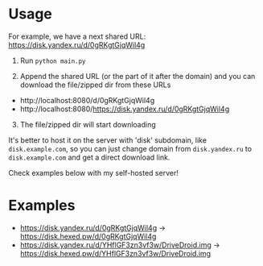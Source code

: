 # Usage

For example, we have a next shared URL: https://disk.yandex.ru/d/0gRKgtGjqWil4g

1. Run `python main.py`

2. Append the shared URL (or the part of it after the domain) and you can download the file/zipped dir from these URLs

- http://localhost:8080/d/0gRKgtGjqWil4g
- http://localhost:8080/https://disk.yandex.ru/d/0gRKgtGjqWil4g

3. The file/zipped dir will start downloading

It's better to host it on the server with 'disk' subdomain, like `disk.example.com`, so you can just change domain from `disk.yandex.ru` to `disk.example.com` and get a direct download link.

Check examples below with my self-hosted server!

# Examples

- https://disk.yandex.ru/d/0gRKgtGjqWil4g → https://disk.hexed.pw/d/0gRKgtGjqWil4g
- https://disk.yandex.ru/d/YHflGF3zn3vf3w/DriveDroid.img → https://disk.hexed.pw/d/YHflGF3zn3vf3w/DriveDroid.img